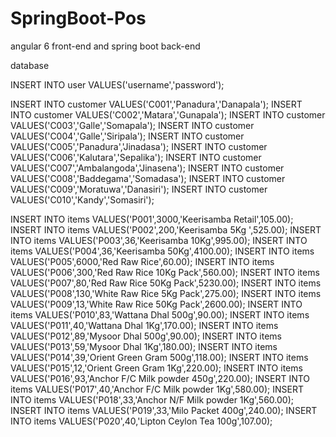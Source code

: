 # SpringBoot-Pos
angular 6 front-end and spring boot back-end 

database 

INSERT INTO user VALUES('username','password');


INSERT INTO customer VALUES('C001','Panadura','Danapala');
INSERT INTO customer VALUES('C002','Matara','Gunapala');
INSERT INTO customer VALUES('C003','Galle','Somapala');
INSERT INTO customer VALUES('C004','Galle','Siripala');
INSERT INTO customer VALUES('C005','Panadura','Jinadasa');
INSERT INTO customer VALUES('C006','Kalutara','Sepalika');
INSERT INTO customer VALUES('C007','Ambalangoda','Jinasena');
INSERT INTO customer VALUES('C008','Baddegama','Somadasa');
INSERT INTO customer VALUES('C009','Moratuwa','Danasiri');
INSERT INTO customer VALUES('C010','Kandy','Somasiri');



INSERT INTO items VALUES('P001',3000,'Keerisamba Retail',105.00);
INSERT INTO items VALUES('P002',200,'Keerisamba 5Kg ',525.00);
INSERT INTO items VALUES('P003',36,'Keerisamba 10Kg',995.00);
INSERT INTO items VALUES('P004',36,'Keerisamba 50Kg',4100.00);
INSERT INTO items VALUES('P005',6000,'Red Raw Rice',60.00);
INSERT INTO items VALUES('P006',300,'Red Raw Rice 10Kg Pack',560.00);
INSERT INTO items VALUES('P007',80,'Red Raw Rice 50Kg Pack',5230.00);
INSERT INTO items VALUES('P008',130,'White Raw Rice 5Kg Pack',275.00);
INSERT INTO items VALUES('P009',13,'White Raw Rice 50Kg Pack',2600.00);
INSERT INTO items VALUES('P010',83,'Wattana Dhal 500g',90.00);
INSERT INTO items VALUES('P011',40,'Wattana Dhal 1Kg',170.00);
INSERT INTO items VALUES('P012',89,'Mysoor Dhal 500g',90.00);
INSERT INTO items VALUES('P013',59,'Mysoor Dhal 1Kg',180.00);
INSERT INTO items VALUES('P014',39,'Orient Green Gram 500g',118.00);
INSERT INTO items VALUES('P015',12,'Orient Green Gram 1Kg',220.00);
INSERT INTO items VALUES('P016',93,'Anchor F/C Milk powder 450g',220.00);
INSERT INTO items VALUES('P017',40,'Anchor F/C Milk powder 1Kg',580.00);
INSERT INTO items VALUES('P018',33,'Anchor N/F Milk powder 1Kg',560.00);
INSERT INTO items VALUES('P019',33,'Milo Packet 400g',240.00);
INSERT INTO items VALUES('P020',40,'Lipton Ceylon Tea 100g',107.00);
